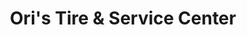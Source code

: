 ---
title: "Ori's Tire & Service Center"
url: /los-angeles/oris-tire-and-service-center/
shop: car repair
---